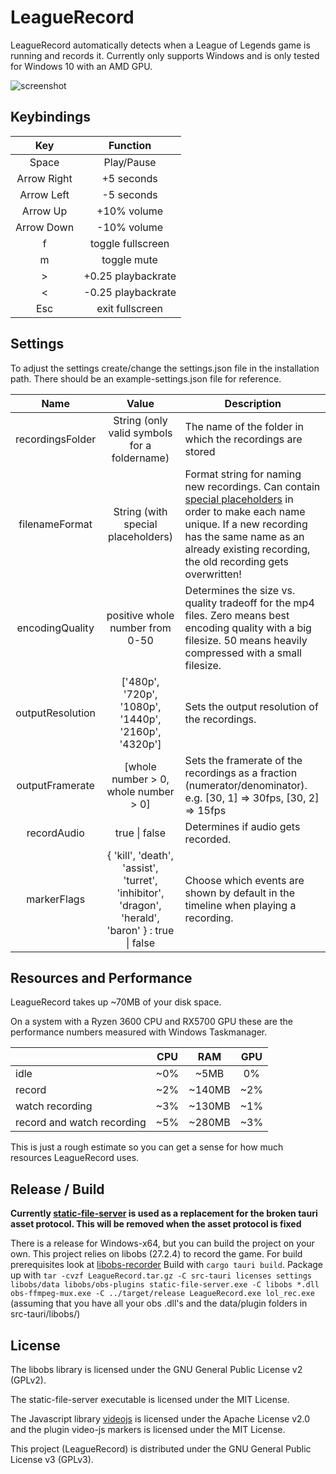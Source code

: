 # LeagueRecord

LeagueRecord automatically detects when a League of Legends game is running and records it.
Currently only supports Windows and is only tested for Windows 10 with an AMD GPU.

![screenshot](https://user-images.githubusercontent.com/37913466/167213695-295f5abc-02bd-471a-a31a-d65e530564f5.png)

## Keybindings

| Key         | Function           |
|:-----------:|:------------------:|
| Space       | Play/Pause         |
| Arrow Right | +5 seconds         |
| Arrow Left  | -5 seconds         |
| Arrow Up    | +10% volume        |
| Arrow Down  | -10% volume        |
| f           | toggle fullscreen  |
| m           | toggle mute        |
| >           | +0.25 playbackrate |
| <           | -0.25 playbackrate |
| Esc         | exit fullscreen    |

## Settings

To adjust the settings create/change the settings.json file in the installation path. There should be an example-settings.json file for reference.

|       Name       |                                              Value                                              | Description                                                                                                                                                                                                                                                                                |
|:----------------:|:-----------------------------------------------------------------------------------------------:| ------------------------------------------------------------------------------------------------------------------------------------------------------------------------------------------------------------------------------------------------------------------------------------------ |
| recordingsFolder |                          String (only valid symbols for a foldername)                           | The name of the folder in which the recordings are stored                                                                                                                                                                                                                                  |
|  filenameFormat  |                               String (with special placeholders)                                | Format string for naming new recordings. Can contain [special placeholders](https://docs.rs/chrono/latest/chrono/format/strftime/index.html) in order to make each name unique. If a new recording has the same name as an already existing recording, the old recording gets overwritten! | 
| encodingQuality  |                                positive whole number from 0-50                                  | Determines the size vs. quality tradeoff for the mp4 files. Zero means best encoding quality with a big filesize. 50 means heavily compressed with a small filesize.                                                                                                                       |
| outputResolution |                      ['480p', '720p', '1080p', '1440p', '2160p', '4320p']                       | Sets the output resolution of the recordings.                                                                                                                                                                                                                                              |
| outputFramerate  |                              [whole number > 0, whole number > 0]                               | Sets the framerate of the recordings as a fraction (numerator/denominator). <br> e.g. [30, 1] => 30fps, [30, 2] => 15fps                                                                                                                                                                   |
|   recordAudio    |                                          true \| false                                          | Determines if audio gets recorded.                                                                                                                                                                                                                                                         |
|   markerFlags    |{ 'kill', 'death', 'assist', 'turret', 'inhibitor', 'dragon', 'herald', 'baron' } : true \| false| Choose which events are shown by default in the timeline when playing a recording.                                                                                                                                                                                                         |

## Resources and Performance

LeagueRecord takes up ~70MB of your disk space.

On a system with a Ryzen 3600 CPU and RX5700 GPU these are the performance numbers measured with Windows Taskmanager.

|                             | CPU | RAM    | GPU   |
| --------------------------- |:---:|:------:|:-----:|
| idle                        | ~0% | ~5MB   | 0%    |
| record                      | ~2% | ~140MB | ~2%   |
| watch recording             | ~3% | ~130MB | ~1%   |
| record and watch recording  | ~5% | ~280MB | ~3%   |

This is just a rough estimate so you can get a sense for how much resources LeagueRecord uses.

## Release / Build

**Currently [static-file-server](https://github.com/halverneus/static-file-server) is used as a replacement for the broken tauri asset protocol. This will be removed when the asset protocol is fixed**

There is a release for Windows-x64, but you can build the project on your own.
This project relies on libobs (27.2.4) to record the game.
For build prerequisites look at [libobs-recorder](https://github.com/FFFFFFFXXXXXXX/libobs-recorder)
Build with `cargo tauri build`.
Package up with `tar -cvzf LeagueRecord.tar.gz -C src-tauri licenses settings libobs/data libobs/obs-plugins static-file-server.exe -C libobs *.dll obs-ffmpeg-mux.exe -C ../target/release LeagueRecord.exe lol_rec.exe` (assuming that you have all your obs .dll's and the data/plugin folders in src-tauri/libobs/)

## License

The libobs library is licensed under the GNU General Public License v2 (GPLv2).

The static-file-server executable is licensed under the MIT License.

The Javascript library [videojs](https://github.com/videojs/video.js) is licensed under the Apache License v2.0 and the plugin video-js markers is licensed under the MIT License.

This project (LeagueRecord) is distributed under the GNU General Public License v3 (GPLv3).
